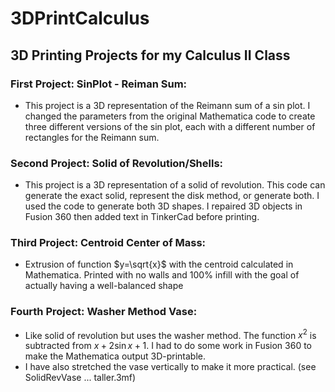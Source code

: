 # 3DPrintCalculus
## 3D Printing Projects for my Calculus II Class

### First Project: SinPlot - Reiman Sum:
  - This project is a 3D representation of the Reimann sum of a sin plot. I changed the parameters from the original Mathematica code to create three different versions of the sin plot, each with a different number of rectangles for the Reimann sum.

### Second Project: Solid of Revolution/Shells:
- This project is a 3D representation of a solid of revolution. This code can generate the exact solid, represent the disk method, or generate both. I used the code to generate both 3D shapes. I repaired 3D objects in Fusion 360 then added text in TinkerCad before printing.

### Third Project: Centroid Center of Mass:
- Extrusion of function $y=\sqrt{x}$ with the centroid calculated in Mathematica. Printed with no walls and 100% infill with the goal of actually having a well-balanced shape

### Fourth Project: Washer Method Vase:
- Like solid of revolution but uses the washer method. The function $x^2$ is subtracted from $x + 2\sin{x} + 1$. I had to do some work in Fusion 360 to make the Mathematica output 3D-printable.
- I have also stretched the vase vertically to make it more practical. (see SolidRevVase ... taller.3mf)
